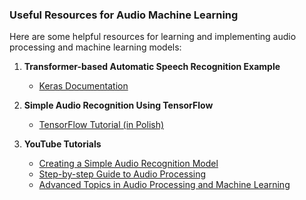 ### Useful Resources for Audio Machine Learning

Here are some helpful resources for learning and implementing audio processing and machine learning models:

1. **Transformer-based Automatic Speech Recognition Example**
   - [Keras Documentation](https://keras.io/examples/audio/transformer_asr/)

2. **Simple Audio Recognition Using TensorFlow**
   - [TensorFlow Tutorial (in Polish)](https://www.tensorflow.org/tutorials/audio/simple_audio?hl=pl)

3. **YouTube Tutorials**
   - [Creating a Simple Audio Recognition Model](https://www.youtube.com/watch?v=ZqpSb5p1xQo)
   - [Step-by-step Guide to Audio Processing](https://www.youtube.com/watch?v=9GHCiiDLHQ4)
   - [Advanced Topics in Audio Processing and Machine Learning](https://www.youtube.com/watch?v=Z7YM-HAz-IY&list=PLhA3b2k8R3t2Ng1WW_7MiXeh1pfQJQi_P)

